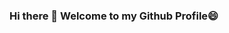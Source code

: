 ### Hi there 👋 Welcome to my Github Profile😄


<!--
**vasundhara1309/vasundhara1309** is a ✨ _special_ ✨ repository because its `README.md` (this file) appears on your GitHub profile.

